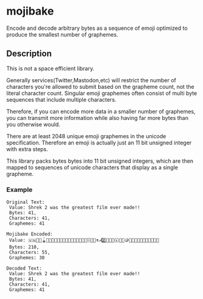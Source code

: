 # mojibake

Encode and decode arbitrary bytes as a sequence of emoji optimized to produce the smallest number of graphemes.

## Description

This is not a space efficient library.

Generally services(Twitter,Mastodon,etc) will restrict the number of characters you're allowed to submit based on the grapheme count, not the literal character count. Singular emoji graphemes often consist of multi byte sequences that include multiple characters.

Therefore, if you can encode more data in a smaller number of graphemes, you can transmit more information while also having far more bytes than you otherwise would.

There are at least 2048 unique emoji graphemes in the unicode specification. Therefore an emoji is actually just an 11 bit unsigned integer with extra steps.

This library packs bytes bytes into 11 bit unsigned integers, which are then mapped to sequences of unicode characters that display as a single grapheme.

### Example

```raw
Original Text:
 Value: Shrek 2 was the greatest film ever made!!
 Bytes: 41,
 Characters: 41,
 Graphemes: 41

Mojibake Encoded:
 Value: 🇻🇳👌🏿🪀🔶🫳🏿🧏🏻📼🕺🏾🤛🏻🦺🤵🏽👦🏼🗄️💆🏿⚗️↗️2️⃣🧥🤵🏻🕤🙆🫚🪙😟🇦🇪🫳🏽🇸🇲😹🏴󠁧󠁢󠁳󠁣󠁴󠁿🛌🏻
 Bytes: 210,
 Characters: 55,
 Graphemes: 30

Decoded Text:
 Value: Shrek 2 was the greatest film ever made!!
 Bytes: 41,
 Characters: 41,
 Graphemes: 41
```
